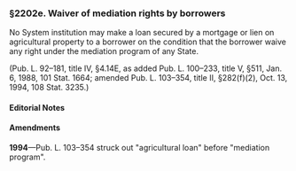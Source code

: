 ### §2202e. Waiver of mediation rights by borrowers ###

No System institution may make a loan secured by a mortgage or lien on agricultural property to a borrower on the condition that the borrower waive any right under the mediation program of any State.

(Pub. L. 92–181, title IV, §4.14E, as added Pub. L. 100–233, title V, §511, Jan. 6, 1988, 101 Stat. 1664; amended Pub. L. 103–354, title II, §282(f)(2), Oct. 13, 1994, 108 Stat. 3235.)

#### **Editorial Notes** ####

#### Amendments ####

**1994**—Pub. L. 103–354 struck out "agricultural loan" before "mediation program".